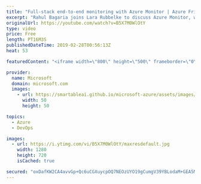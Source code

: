 ```yaml
---
title: "Full-stack end-to-end monitoring with Azure Monitor | Azure Friday"
excerpt: "Rahul Bagaria joins Lara Rubbelke to discuss Azure Monitor, which now includes Log Analytics and Application Insights. Azure Monitor provides full stack monitoring tools for collecting and analyzing telemetry that allow you to maximize the performance and availability of your cloud and on-premises resources"
originalUrl: https://youtube.com/watch?v=B5X7M0WlOtY
type: video
price: Free
length: PT16M3S
publishedDateTime: 2019-02-28T00:56:13Z
heat: 53

featuredContent: "<iframe width=\"800\" height=\"500\" frameborder=\"0\" src=\"https://www.youtube.com/embed/B5X7M0WlOtY\" allow=\"accelerometer; autoplay; encrypted-media; gyroscope; picture-in-picture\" allowfullscreen></iframe>"

provider:
  name: Microsoft
  domain: microsoft.com
  images:
    - url: https://smartableai.github.io/microsoft-azure/assets/images/organizations/microsoft.com-50x50.jpg
      width: 50
      height: 50

topics:
  - Azure
  - DevOps

images:
  - url: https://i.ytimg.com/vi/B5X7M0WlOtY/maxresdefault.jpg
    width: 1280
    height: 720
    isCached: true

secured: "oxDafKW2CA4avvGp+Qc6uCGXuycpOQ7NEOzUYO19gCumgV39YBLodaM+GEA5M2pGCYqJMXudkHf6S556dbXHz6aODtWexBF2fVRKmxqjr8eHoi3A5C2sRoRWnnKY7gtRcvVNUJOoymdcxBAeMu/pXVVZtb4SyneYAbPP1E4pZ9Lkj/kdT3cB/HwFVa8YxylNqpKox2taRSSHpx6YjhunHwjKPXtpf9TA1oYc79VaSWeGolaAJrJsDrW6UPa+GQ6Zc58K3TCXpsyzacGEeNSvaKQA48RsjGjJMei6K7iFfudtuKiEHjQ+zUC4zt2TzoHn9YQn6xEOEohkOoU93ghqON9it2w6xvOFWNf0TRC8R08UO5KA4XNjbE0HriA9H0XVvy+VkodGf5WLar7ygNLgE06FvVey1owe1p2Yw0VCdHU=;KYF8wsLxJdULGKJG5bt3CA=="
---
```


